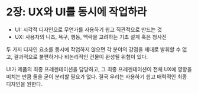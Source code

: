 # 2장: UX와 UI를 동시에 작업하라

- UI: 시각적 디자인으로 무언가를 사용하기 쉽고 직관적으로 만드는 것
- UX: 사용자의 니즈, 욕구, 행동, 맥락을 고려하는 기초 설계 혹은 청사진

두 가지 디자인 요소를 동시에 작업하지 않으면 각 분야의 강점을 제대로 발휘할 수 없고, 결과적으로 불편하거나 비논리적인 건물이 완성될 위험이 있다.

UI가 제품의 최종 프레젠테이션을 담당하고, 그 최종 프레젠테이션이 전체 UX에 영향을 미치는 만큼 둘을 굳이 분리할 필요가 없다. 결국 우리는 사용하기 쉽고 매력적인 최종 디자인을 원한다.
